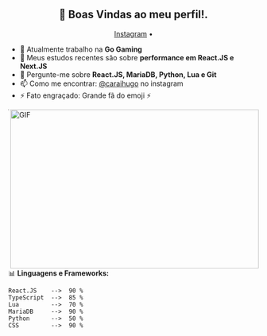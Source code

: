 <h2 align="center">👋 Boas Vindas ao meu perfil!.</h2>
<p align="center">
  <a href="https://instagram.com/caraihugo">Instagram</a> •
</p>


- 🔭 Atualmente trabalho na **Go Gaming**
- 🌱 Meus estudos recentes são sobre **performance em React.JS e Next.JS**
- 💬 Pergunte-me sobre **React.JS, MariaDB, Python, Lua e Git**
- 📫 Como me encontrar: [@caraihugo](https://instagram.com/caraihugo) no instagram
- ⚡ Fato engraçado: Grande fã do emoji :zap:

<img align="right" alt="GIF" src="https://github.com/abhisheknaiidu/abhisheknaiidu/blob/master/code.gif?raw=true" width="500" height="320" />

-------

📊 **Linguagens e Frameworks:**
<!--START_SECTION:waka-->

```text
React.JS    -->  90 %
TypeScript  -->  85 %
Lua         -->  70 %
MariaDB     -->  90 %
Python      -->  50 %
CSS         -->  90 %
```

